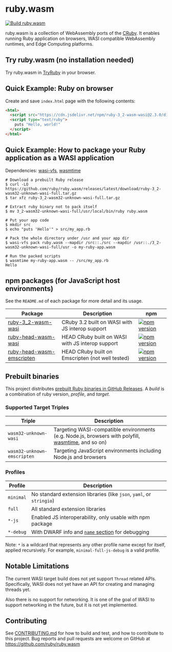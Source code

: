 # ruby.wasm

[![Build ruby.wasm](https://github.com/ruby/ruby.wasm/actions/workflows/build.yml/badge.svg?branch=main)](https://github.com/ruby/ruby.wasm/actions/workflows/build.yml)

ruby.wasm is a collection of WebAssembly ports of the [CRuby](https://github.com/ruby/ruby).
It enables running Ruby application on browsers, WASI compatible WebAssembly runtimes, and Edge Computing platforms.

## Try ruby.wasm (no installation needed)

Try ruby.wasm in [TryRuby](https://try.ruby-lang.org/playground#code=puts+RUBY_DESCRIPTION&engine=cruby-3.2.0dev) in your browser.

## Quick Example: Ruby on browser

Create and save `index.html` page with the following contents:

```html
<html>
  <script src="https://cdn.jsdelivr.net/npm/ruby-3_2-wasm-wasi@2.3.0/dist/browser.script.iife.js"></script>
  <script type="text/ruby">
    puts "Hello, world!"
  </script>
</html>
```

## Quick Example: How to package your Ruby application as a WASI application

Dependencies: [wasi-vfs](https://github.com/kateinoigakukun/wasi-vfs), [wasmtime](https://github.com/bytecodealliance/wasmtime)

```console
# Download a prebuilt Ruby release
$ curl -LO https://github.com/ruby/ruby.wasm/releases/latest/download/ruby-3_2-wasm32-unknown-wasi-full.tar.gz
$ tar xfz ruby-3_2-wasm32-unknown-wasi-full.tar.gz

# Extract ruby binary not to pack itself
$ mv 3_2-wasm32-unknown-wasi-full/usr/local/bin/ruby ruby.wasm

# Put your app code
$ mkdir src
$ echo "puts 'Hello'" > src/my_app.rb

# Pack the whole directory under /usr and your app dir
$ wasi-vfs pack ruby.wasm --mapdir /src::./src --mapdir /usr::./3_2-wasm32-unknown-wasi-full/usr -o my-ruby-app.wasm

# Run the packed scripts
$ wasmtime my-ruby-app.wasm -- /src/my_app.rb
Hello
```

## npm packages (for JavaScript host environments)

See the `README.md` of each package for more detail and its usage.

<table>
  <thead>
    <tr>
      <th>Package</th>
      <th>Description</th>
      <th>npm</th>
    </tr>
  </thead>
  <tbody>
    <tr>
      <td><a href="/packages/npm-packages/ruby-3_2-wasm-wasi">ruby-3_2-wasm-wasi</a></td>
      <td>CRuby 3.2 built on WASI with JS interop support</td>
      <td><a href="https://badge.fury.io/js/ruby-3_2-wasm-wasi" rel="nofollow"><img src="https://badge.fury.io/js/ruby-3_2-wasm-wasi.svg" alt="npm version" style="max-width: 100%;"></a></td>
    </tr>
    <tr>
      <td><a href="/packages/npm-packages/ruby-head-wasm-wasi">ruby-head-wasm-wasi</a></td>
      <td>HEAD CRuby built on WASI with JS interop support</td>
      <td><a href="https://badge.fury.io/js/ruby-head-wasm-wasi" rel="nofollow"><img src="https://badge.fury.io/js/ruby-head-wasm-wasi.svg" alt="npm version" style="max-width: 100%;"></a></td>
    </tr>
    <tr>
      <td><a href="/packages/npm-packages/ruby-head-wasm-emscripten">ruby-head-wasm-emscripten</a></td>
      <td>HEAD CRuby built on Emscripten (not well tested)</td>
      <td><a href="https://badge.fury.io/js/ruby-head-wasm-emscripten" rel="nofollow"><img src="https://badge.fury.io/js/ruby-head-wasm-emscripten.svg" alt="npm version" style="max-width: 100%;"></a></td>
    </tr>
  </tbody>
</table>

## Prebuilt binaries

This project distributes [prebuilt Ruby binaries in GitHub Releases](https://github.com/ruby/ruby.wasm/releases).
A _build_ is a combination of ruby version, _profile_, and _target_.

### Supported Target Triples

<table>
  <thead>
    <tr>
      <th>Triple</th>
      <th>Description</th>
    </tr>
  </thead>
  <tbody>
    <tr>
      <td><code>wasm32-unknown-wasi</code></td>
      <td>Targeting WASI-compatible environments (e.g. Node.js, browsers with polyfill, <a href="https://github.com/bytecodealliance/wasmtime">wasmtime</a>, and so on)</td>
    </tr>
    <tr>
      <td><code>wasm32-unknown-emscripten</code></td>
      <td>Targeting JavaScript environments including Node.js and browsers</td>
    </tr>
  </tbody>
</table>

### Profiles

<table>
  <thead>
    <tr>
      <th>Profile</th>
      <th>Description</th>
    </tr>
  </thead>
  <tbody>
    <tr>
      <td><code>minimal</code></td>
      <td>No standard extension libraries (like <code>json</code>, <code>yaml</code>, or <code>stringio</code>)</td>
    </tr>
    <tr>
      <td><code>full</code></td>
      <td>All standard extension libraries</td>
    </tr>
    <tr>
      <td><code>*-js</code></td>
      <td>Enabled JS interoperability, only usable with npm package</td>
    </tr>
    <tr>
      <td><code>*-debug</code></td>
      <td>With DWARF info and <a href="https://webassembly.github.io/spec/core/appendix/custom.html#name-section" rel="nofollow"><code>name</code> section</a> for debugging</td>
    </tr>
  </tbody>
</table>

Note: `*` is a wildcard that represents any other profile name except for itself, applied recursively. For example, `minimal-full-js-debug` is a valid profile.

## Notable Limitations

The current WASI target build does not yet support `Thread` related APIs. Specifically, WASI does not yet have an API for creating and managing threads yet.

Also there is no support for networking. It is one of the goal of WASI to support networking in the future, but it is not yet implemented.


## Contributing

See [CONTRIBUTING.md](./CONTRIBUTING.md) for how to build and test, and how to contribute to this project.
Bug reports and pull requests are welcome on GitHub at https://github.com/ruby/ruby.wasm
